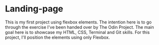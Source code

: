# Landing-page
This is my first project using flexbox elements. The intention here is to go through the exercise I've been handed over by The Odin Project. 
The main goal here is to showcase my HTML, CSS, Terminal and Git skills.
For this project, I'll position the elements using only Flexbox. 
